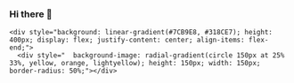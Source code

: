 ### Hi there 👋
    <div style="background: linear-gradient(#7CB9E8, #318CE7); height: 400px; display: flex; justify-content: center; align-items: flex-end;"> 
      <div style="  background-image: radial-gradient(circle 150px at 25% 33%, yellow, orange, lightyellow); height: 150px; width: 150px; border-radius: 50%;"></div>
